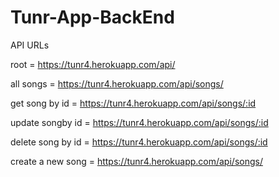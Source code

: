 # Tunr-App-BackEnd

API URLs

root = https://tunr4.herokuapp.com/api/

all songs = https://tunr4.herokuapp.com/api/songs/

get song by id = https://tunr4.herokuapp.com/api/songs/:id

update songby id = https://tunr4.herokuapp.com/api/songs/:id

delete song by id = https://tunr4.herokuapp.com/api/songs/:id

create a new song = https://tunr4.herokuapp.com/api/songs/
